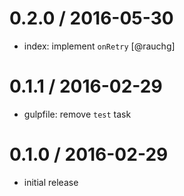 
0.2.0 / 2016-05-30
==================

  * index: implement `onRetry` [@rauchg]

0.1.1 / 2016-02-29
==================

  * gulpfile: remove `test` task

0.1.0 / 2016-02-29
==================

  * initial release
